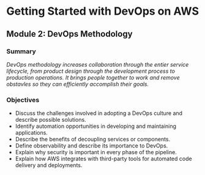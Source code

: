 # Getting Started with DevOps on AWS

## Module 2: DevOps Methodology

### Summary

_DevOps methodology increases collaboration through the entier service lifecycle, from product design through the development process to production operations. It brings people together to work and remove obstavles so they can efficiently accomplish their goals._

### Objectives

- Discuss the challenges involved in adopting a DevOps culture and describe possible solutions.
- Identify automation opportunities in developing and maintaining applications.
- Describe the benefits of decoupling services or components.
- Define observability and describe its importance to DevOps.
- Explain why security is important in every phase of the pipeline.
- Explain how AWS integrates with third-party tools for automated code delivery and deployments.
 